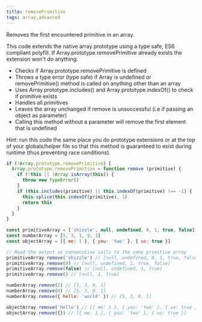 ```yaml
---
title: removePrimitive
tags: array,advanced
---
```


Removes the first encountered primitive in an array.

This code extends the native array prototype using a type safe, ES6 compliant polyfill. If
Array.prototype.removePrimitive already exists the extension won't do anything.

- Checks if Array.prototype.removePrimitive is defined
- Throws a type error (type safe) if Array is undefined or removePrimitive() method is called on anything other than an array
- Uses Array.prototype.includes() and Array.prototype.indexOf() to check if primitive exists
- Handles all primitives
- Leaves the array unchanged if remove is unsuccessful (i.e if passing an object as parameter)
- Calling this method without a parameter will remove the first element that is undefined

Hint: run this code the same place you do prototype extensions or at the top of your globals/helper
file so that this method is guaranteed to exist during runtime (thus preventing race conditions).

```js
if (!Array.prototype.removePrimitive) {
  Array.prototype.removePrimitive = function remove (primitive) {
    if (!this || !Array.isArray(this)) {
      throw new TypeError()
    }
    if (this.includes(primitive) || this.indexOf(primitive) !== -1) {
      this.splice(this.indexOf(primitive), 1)
      return this
    }
  }
}
```

```js
const primitiveArray = ['shizzle', null, undefined, 0, 1, true, false]
const numberArray = [5, 3, 1, 9, 1]
const objectArray = [{ me: 1 }, { you: 'two' }, { us: true }]

// Read the output as consecutive calls to the same primitive array
primitiveArray.remove('shizzle') // [null, undefined, 0, 1, true, false]
primitiveArray.remove(0) // [null, undefined, 1, true, false]
primitiveArray.remove(false) // [null, undefined, 1, true]
primitiveArray.remove() // [null, 1, true]

numberArray.remove(1) // [5, 3, 9, 1]
numberArray.remove(0) // [5, 3, 9, 1]
numberArray.remove({ hello: 'world' }) // [5, 3, 9, 1]

objectArray.remove('hello') // [{ me: 1 }, { you: 'two' }, { us: true }]
objectArray.remove({}) // [{ me: 1 }, { you: 'two' }, { us: true }]
```
